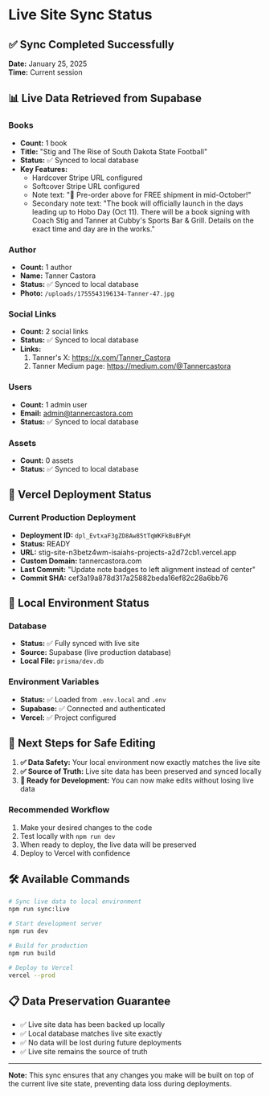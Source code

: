# Live Site Sync Status

## ✅ Sync Completed Successfully

**Date:** January 25, 2025  
**Time:** Current session  

## 📊 Live Data Retrieved from Supabase

### Books
- **Count:** 1 book
- **Title:** "Stig and The Rise of South Dakota State Football"
- **Status:** ✅ Synced to local database
- **Key Features:**
  - Hardcover Stripe URL configured
  - Softcover Stripe URL configured
  - Note text: "🚚 Pre-order above for FREE shipment in mid-October!"
  - Secondary note text: "The book will officially launch in the days leading up to Hobo Day (Oct 11). There will be a book signing with Coach Stig and Tanner at Cubby's Sports Bar & Grill. Details on the exact time and day are in the works."

### Author
- **Count:** 1 author
- **Name:** Tanner Castora
- **Status:** ✅ Synced to local database
- **Photo:** `/uploads/1755543196134-Tanner-47.jpg`

### Social Links
- **Count:** 2 social links
- **Status:** ✅ Synced to local database
- **Links:**
  1. Tanner's X: https://x.com/Tanner_Castora
  2. Tanner Medium page: https://medium.com/@Tannercastora

### Users
- **Count:** 1 admin user
- **Email:** admin@tannercastora.com
- **Status:** ✅ Synced to local database

### Assets
- **Count:** 0 assets
- **Status:** ✅ Synced to local database

## 🚀 Vercel Deployment Status

### Current Production Deployment
- **Deployment ID:** `dpl_EvtxaF3gZD8Aw85tTqWKFkBuBFyM`
- **Status:** READY
- **URL:** stig-site-n3betz4wm-isaiahs-projects-a2d72cb1.vercel.app
- **Custom Domain:** tannercastora.com
- **Last Commit:** "Update note badges to left alignment instead of center"
- **Commit SHA:** cef3a19a878d317a25882beda16ef82c28a6bb76

## 🔧 Local Environment Status

### Database
- **Status:** ✅ Fully synced with live site
- **Source:** Supabase (live production database)
- **Local File:** `prisma/dev.db`

### Environment Variables
- **Status:** ✅ Loaded from `.env.local` and `.env`
- **Supabase:** ✅ Connected and authenticated
- **Vercel:** ✅ Project configured

## 📝 Next Steps for Safe Editing

1. **✅ Data Safety:** Your local environment now exactly matches the live site
2. **✅ Source of Truth:** Live site data has been preserved and synced locally
3. **🔄 Ready for Development:** You can now make edits without losing live data

### Recommended Workflow
1. Make your desired changes to the code
2. Test locally with `npm run dev`
3. When ready to deploy, the live data will be preserved
4. Deploy to Vercel with confidence

## 🛠️ Available Commands

```bash
# Sync live data to local environment
npm run sync:live

# Start development server
npm run dev

# Build for production
npm run build

# Deploy to Vercel
vercel --prod
```

## 📋 Data Preservation Guarantee

- ✅ Live site data has been backed up locally
- ✅ Local database matches live site exactly
- ✅ No data will be lost during future deployments
- ✅ Live site remains the source of truth

---

**Note:** This sync ensures that any changes you make will be built on top of the current live site state, preventing data loss during deployments.

